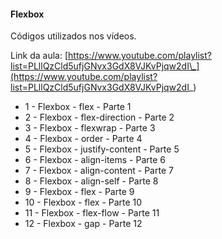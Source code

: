 #### Flexbox

Códigos utilizados nos vídeos.

Link da aula: [https://www.youtube.com/playlist?list=PLllQzCld5ufjGNvx3GdX8VJKvPjqw2dI\_](https://www.youtube.com/playlist?list=PLllQzCld5ufjGNvx3GdX8VJKvPjqw2dI_)

- 1 - Flexbox - flex - Parte 1
- 2 - Flexbox - flex-direction - Parte 2
- 3 - Flexbox - flexwrap - Parte 3
- 4 - Flexbox - order - Parte 4
- 5 - Flexbox - justify-content - Parte 5
- 6 - Flexbox - align-items - Parte 6
- 7 - Flexbox - align-content - Parte 7
- 8 - Flexbox - align-self - Parte 8
- 9 - Flexbox - flex - Parte 9
- 10 - Flexbox - flex - Parte 10
- 11 - Flexbox - flex-flow - Parte 11
- 12 - Flexbox - gap - Parte 12
